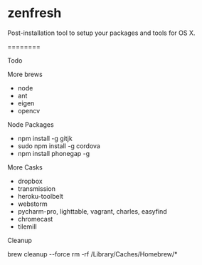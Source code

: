 zenfresh
========

Post-installation tool to setup your packages and tools for OS X.

========

Todo

More brews
* node
* ant
* eigen
* opencv

Node Packages
* npm install -g gitjk
* sudo npm install -g cordova
* npm install phonegap -g

More Casks
* dropbox
* transmission
* heroku-toolbelt
* webstorm
* pycharm-pro, lighttable, vagrant, charles, easyfind
* chromecast
* tilemill

Cleanup

brew cleanup --force
rm -rf /Library/Caches/Homebrew/*
